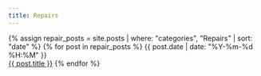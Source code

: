 ```yaml
---
title: Repairs
---
```


{% assign repair_posts = site.posts | where: "categories", "Repairs" | sort: "date" %}
{% for post in repair_posts %}
{{ post.date | date: "%Y-%m-%d %H:%M" }}  
[{{ post.title }}]({{post.url}})
{% endfor %}
